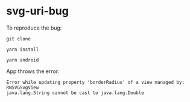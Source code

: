 # svg-uri-bug

To reproduce the bug: 

`git clone`

`yarn install`

`yarn android`

App throws the error: 

```
Error while updating property 'borderRadius' of a view managed by: RNSVGSvgView
java.lang.String cannot be cast to java.lang.Double
```
